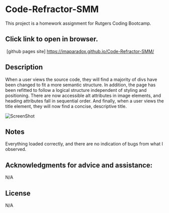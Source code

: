 # Code-Refractor-SMM

This project is a homework assignment for Rutgers Coding Bootcamp.

## Click link to open in browser.
​
[github pages site] https://imaparadox.github.io/Code-Refractor-SMM/
​
## Description 
When a user views the source code, they will find a majority of divs have been changed to fit a more semantic structure. In addition, the page has been refitted to follow a logical structure independent of styling and positioning. There are now accessible alt attributes in image elements, and heading attributes fall in sequential order. And finally, when a user views the title element, they will now find a concise, descriptive title.

![ScreenShot](Assets/images/HoriseonFullPage.png "ScreenShot")

## Notes
Everything loaded correctly, and there are no indication of bugs from what I observed.

## Acknowledgments for advice and assistance:
N/A

## License
N/A